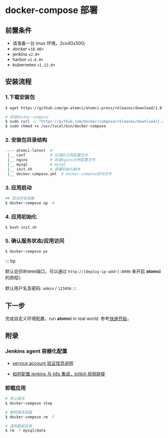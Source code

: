 # docker-compose 部署

## 前置条件

- 请准备一台 linux 环境，2cx4Gx50G;
- docker `v18.06+`
- jenkins `v2.0+`
- harbor `v1.6.0+`
- kubernetes `v1.12.0+`

## 安装流程

### 1.下载安装包

```bash
$ wget https://github.com/go-atomci/atomci-press/releases/download/1.0.1/atomci-1.0.1-docker-compose.tgz
```

```sh
# 安装docker-compose
$ sudo curl -L "https://github.com/docker/compose/releases/download/1.24.1/docker-compose-$(uname -s)-$(uname -m)" -o /usr/local/bin/docker-compose
$ sudo chmod +x /usr/local/bin/docker-compose
```

### 2. 安装包目录结构

```sh
---- atomci-latest  #
 |__ conf           # 后端的示例配置文件
 |__ nginx          # 前端nginx示例配置文件
 |__ mysql          # mysql
 |__ init.sh        # 部署初始化脚本
 |__ docker-compose.yml  # docker-compose启动文件
```

### 3. 应用启动

```sh
## 启动所有容器
$ docker-compose up -d
```

### 4. 应用初始化

```
$ bash init.sh
```

### 5. 确认服务状态/应用访问

```sh
$ docker-compose ps
```

::: tip

默认会侦听`8090`端口，可以通过 `http://[deploy-ip-addr]:8090` 来开启 **atomci** 的旅程(:

默认用户名及密码: `admin` / `123456`
:::

## 下一步

完成自定义环境配置，run **atomci** in real world. 参考[快速开始](https://go-atomci.github.io/atomci-press/guide/01quickstart.html)，

## 附录

### Jenkins agent 容器化配置

- [service account 验证信息说明](https://github.com/warm-native/docs/tree/master/topic002/deploy)

- [如何配置 jenkins 与 k8s 集成，bilibili 视频链接](https://www.bilibili.com/video/BV1A5411V7zm/)

### 卸载应用

```sh
# 停止服务
$ docker-compose stop

# 删除服务容器
$ docker-compose rm -f

# 清除数据目录
$ rm -f mysql/data
```
